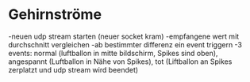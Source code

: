 # Gehirnströme
-neuen udp stream starten (neuer socket kram)
-empfangene wert mit durchschnitt vergleichen
-ab bestimmter differenz ein event triggern
-3 events: normal (luftballon in mitte bildschirm, Spikes sind oben), angespannt (Luftballon in Nähe von Spikes), tot (Liftballon an Spikes zerplatzt und udp stream wird beendet)
